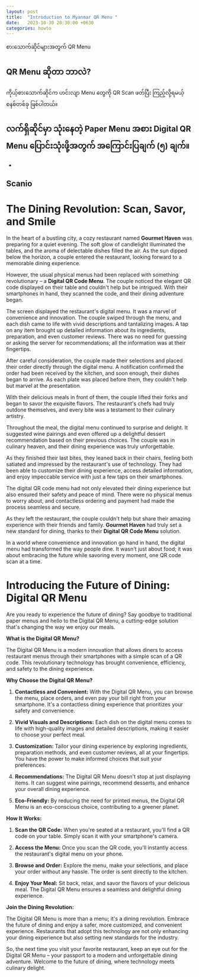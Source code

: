 ```yaml
---
layout: post
title:  "Introduction to Myanmar QR Menu "
date:   2023-10-30 20:30:00 +0630
categories: howto
---
```

စားသောက်ဆိုင်များအတွက် QR Menu

## QR Menu ဆိုတာ ဘာလဲ?

ကိုယ့်စားသောက်ဆိုင်က ဟင်းလျာ Menu တွေကို QR Scan ဖတ်ပြီး ကြည့်လို့ရမယ့် စနစ်တစ်ခု ဖြစ်ပါတယ်။


## လက်ရှိဆိုင်မှာ သုံးနေတဲ့ Paper Menu အစား Digital QR Menu ပြောင်းသုံးဖို့အတွက် အကြောင်းပြချက် (၅) ချက်။

- 



## Scanio



# The Dining Revolution: Scan, Savor, and Smile

In the heart of a bustling city, a cozy restaurant named **Gourmet Haven** was preparing for a quiet evening. The soft glow of candlelight illuminated the tables, and the aroma of delectable dishes filled the air. As the sun dipped below the horizon, a couple entered the restaurant, looking forward to a memorable dining experience.

However, the usual physical menus had been replaced with something revolutionary – a **Digital QR Code Menu**. The couple noticed the elegant QR code displayed on their table and couldn't help but be intrigued. With their smartphones in hand, they scanned the code, and their dining adventure began.

The screen displayed the restaurant's digital menu. It was a marvel of convenience and innovation. The couple swiped through the menu, and each dish came to life with vivid descriptions and tantalizing images. A tap on any item brought up detailed information about its ingredients, preparation, and even customer reviews. There was no need for guessing or asking the server for recommendations; all the information was at their fingertips.

After careful consideration, the couple made their selections and placed their order directly through the digital menu. A notification confirmed the order had been received by the kitchen, and soon enough, their dishes began to arrive. As each plate was placed before them, they couldn't help but marvel at the presentation.

With their delicious meals in front of them, the couple lifted their forks and began to savor the exquisite flavors. The restaurant's chefs had truly outdone themselves, and every bite was a testament to their culinary artistry.

Throughout the meal, the digital menu continued to surprise and delight. It suggested wine pairings and even offered up a delightful dessert recommendation based on their previous choices. The couple was in culinary heaven, and their dining experience was truly unforgettable.

As they finished their last bites, they leaned back in their chairs, feeling both satiated and impressed by the restaurant's use of technology. They had been able to customize their dining experience, access detailed information, and enjoy impeccable service with just a few taps on their smartphones.

The digital QR code menu had not only elevated their dining experience but also ensured their safety and peace of mind. There were no physical menus to worry about, and contactless ordering and payment had made the process seamless and secure.

As they left the restaurant, the couple couldn't help but share their amazing experience with their friends and family. **Gourmet Haven** had truly set a new standard for dining, thanks to their **Digital QR Code Menu** solution.

In a world where convenience and innovation go hand in hand, the digital menu had transformed the way people dine. It wasn't just about food; it was about embracing the future while savoring every moment, one QR code scan at a time.

# Introducing the Future of Dining: Digital QR Menu

Are you ready to experience the future of dining? Say goodbye to traditional paper menus and hello to the Digital QR Menu, a cutting-edge solution that's changing the way we enjoy our meals. 

**What is the Digital QR Menu?**

The Digital QR Menu is a modern innovation that allows diners to access restaurant menus through their smartphones with a simple scan of a QR code. This revolutionary technology has brought convenience, efficiency, and safety to the dining experience. 

**Why Choose the Digital QR Menu?**

1. **Contactless and Convenient:** With the Digital QR Menu, you can browse the menu, place orders, and even pay your bill right from your smartphone. It's a contactless dining experience that prioritizes your safety and convenience.

2. **Vivid Visuals and Descriptions:** Each dish on the digital menu comes to life with high-quality images and detailed descriptions, making it easier to choose your perfect meal.

3. **Customization:** Tailor your dining experience by exploring ingredients, preparation methods, and even customer reviews, all at your fingertips. You have the power to make informed choices that suit your preferences.

4. **Recommendations:** The Digital QR Menu doesn't stop at just displaying items. It can suggest wine pairings, recommend desserts, and enhance your overall dining experience.

5. **Eco-Friendly:** By reducing the need for printed menus, the Digital QR Menu is an eco-conscious choice, contributing to a greener planet.

**How It Works:**

1. **Scan the QR Code:** When you're seated at a restaurant, you'll find a QR code on your table. Simply scan it with your smartphone's camera.

2. **Access the Menu:** Once you scan the QR code, you'll instantly access the restaurant's digital menu on your phone.

3. **Browse and Order:** Explore the menu, make your selections, and place your order without any hassle. The order is sent directly to the kitchen.

4. **Enjoy Your Meal:** Sit back, relax, and savor the flavors of your delicious meal. The Digital QR Menu ensures a seamless and delightful dining experience.

**Join the Dining Revolution:**

The Digital QR Menu is more than a menu; it's a dining revolution. Embrace the future of dining and enjoy a safer, more customized, and convenient experience. Restaurants that adopt this technology are not only enhancing your dining experience but also setting new standards for the industry.

So, the next time you visit your favorite restaurant, keep an eye out for the Digital QR Menu – your passport to a modern and unforgettable dining adventure. Welcome to the future of dining, where technology meets culinary delight.


